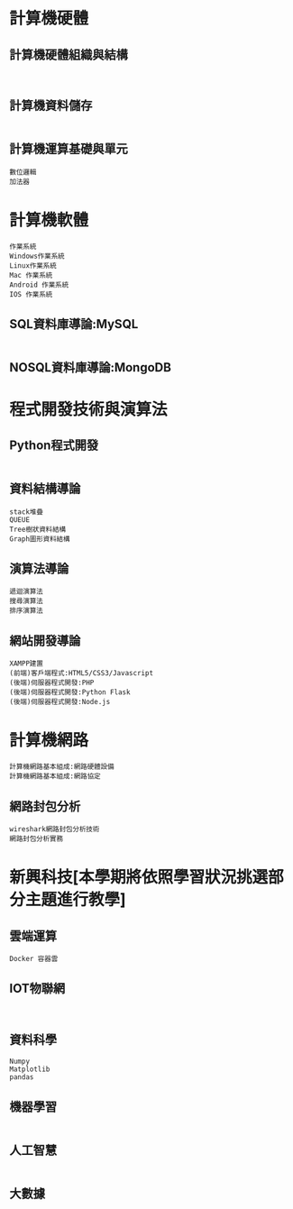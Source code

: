# 計算機硬體
## 計算機硬體組織與結構
```


```
## 計算機資料儲存
```

```
## 計算機運算基礎與單元

```
數位邏輯
加法器
```

# 計算機軟體

```
作業系統
Windows作業系統
Linux作業系統
Mac 作業系統
Android 作業系統
IOS 作業系統
```
## SQL資料庫導論:MySQL
```

```
## NOSQL資料庫導論:MongoDB


# 程式開發技術與演算法
## Python程式開發
```

```
## 資料結構導論
```
stack堆疊
QUEUE
Tree樹狀資料結構
Graph圖形資料結構
```
## 演算法導論
```
遞迴演算法
搜尋演算法
排序演算法
```
## 網站開發導論
```
XAMPP建置
(前端)客戶端程式:HTML5/CSS3/Javascript
(後端)伺服器程式開發:PHP
(後端)伺服器程式開發:Python Flask
(後端)伺服器程式開發:Node.js
```
# 計算機網路

```
計算機網路基本組成:網路硬體設備
計算機網路基本組成:網路協定

```
## 網路封包分析
```
wireshark網路封包分析技術
網路封包分析實務
```
# 新興科技[本學期將依照學習狀況挑選部分主題進行教學]

## 雲端運算 
```
Docker 容器雲

```
## IOT物聯網
```


```
## 資料科學
```
Numpy
Matplotlib
pandas
```

## 機器學習
```

```

## 人工智慧
```
```
## 大數據
```


```
